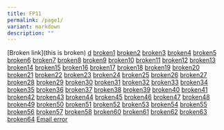 ```yaml
---
title: FP11
permalink: /page1/
variant: markdown
description: ""
---
```

[Broken link](this is broken) [d](/images/images.png) [broken1](/broken1) [broken2](/broken2) [broken3](/broken3) [broken4](/broken4) [broken5](/broken5) [broken6](/broken6) [broken7](/broken7) [broken8](/broken8) [broken9](/broken9) [broken10](/broken10) [broken11](/broken11) [broken12](/broken12) [broken13](/broken13) [broken14](/broken14) [broken15](/broken15) [broken16](/broken16) [broken17](/broken17) [broken18](/broken18) [broken19](/broken19) [broken20](/broken20) [broken21](/broken21) [broken22](/broken22) [broken23](/broken23) [broken24](/broken24) [broken25](/broken25) [broken26](/broken26) [broken27](/broken27) [broken28](/broken28) [broken29](/broken29) [broken30](/broken30) [broken31](/broken31) [broken32](/broken32) [broken33](/broken33) [broken34](/broken34) [broken35](/broken35) [broken36](/broken36) [broken37](/broken37) [broken38](/broken38) [broken39](/broken39) [broken40](/broken40) [broken41](/broken41) [broken42](/broken42) [broken43](/broken43) [broken44](/broken44) [broken45](/broken45) [broken46](/broken46) [broken47](/broken47) [broken48](/broken48) [broken49](/broken49) [broken50](/broken50) [broken51](/broken51) [broken52](/broken52) [broken53](/broken53) [broken54](/broken54) [broken55](/broken55) [broken56](/broken56) [broken57](/broken57) [broken58](/broken58) [broken60](/broken60) [broken61](/broken61) [broken62](/broken62) [broken63](/broken63) [broken64](/broken64) [Email error](hanpu@open.gov.sg)